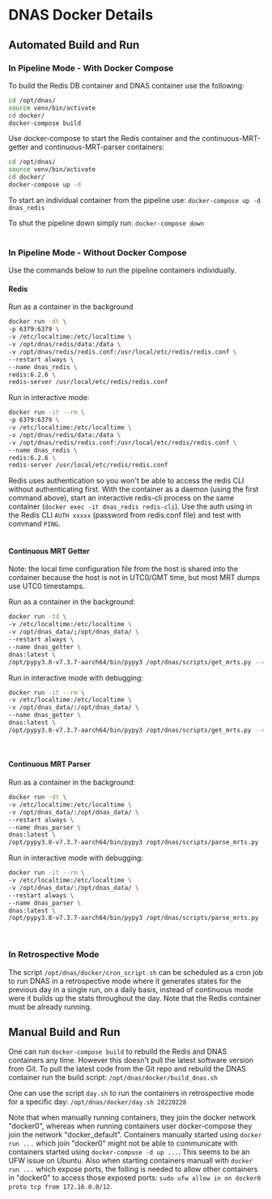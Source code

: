 # DNAS Docker Details

## Automated Build and Run

### In Pipeline Mode - With Docker Compose

To build the Redis DB container and DNAS container use the following:

```bash
cd /opt/dnas/
source venv/bin/activate
cd docker/
docker-compose build
```

Use docker-compose to start the Redis container and the continuous-MRT-getter and continuous-MRT-parser containers:

```bash
cd /opt/dnas/
source venv/bin/activate
cd docker/
docker-compose up -d
```

To start an individual container from the pipeline use: `docker-compose up -d dnas_redis`

To shut the pipeline down simply run: `docker-compose down`  
&nbsp;

### In Pipeline Mode - Without Docker Compose

Use the commands below to run the pipeline containers individually.

#### Redis

Run as a container in the background

```bash
docker run -dt \
-p 6379:6379 \
-v /etc/localtime:/etc/localtime \
-v /opt/dnas/redis/data:/data \
-v /opt/dnas/redis/redis.conf:/usr/local/etc/redis/redis.conf \
--restart always \
--name dnas_redis \
redis:6.2.6 \
redis-server /usr/local/etc/redis/redis.conf
```

Run in interactive mode:

```bash
docker run -it --rm \
-p 6379:6379 \
-v /etc/localtime:/etc/localtime \
-v /opt/dnas/redis/data:/data \
-v /opt/dnas/redis/redis.conf:/usr/local/etc/redis/redis.conf \
--name dnas_redis \
redis:6.2.6 \
redis-server /usr/local/etc/redis/redis.conf
```

Redis uses authentication so you won't be able to access the redis CLI without authenticating first. With the container as a daemon (using the first command above), start an interactive redis-cli process on the same container (`docker exec -it dnas_redis redis-cli`). Use the auth using in the Redis CLI `AUTH xxxxx` (password from redis.conf file) and test with command `PING`.  
&nbsp;

#### Continuous MRT Getter

Note: the local time configuration file from the host is shared into the container because the host is not in UTC0/GMT time, but most MRT dumps use UTC0 timestamps.

Run as a container in the background:

```bash
docker run -td \
-v /etc/localtime:/etc/localtime \
-v /opt/dnas_data/;/opt/dnas_data/ \
--restart always \
--name dnas_getter \
dnas:latest \
/opt/pypy3.8-v7.3.7-aarch64/bin/pypy3 /opt/dnas/scripts/get_mrts.py --continuous --update
```

Run in interactive mode with debugging:

```bash
docker run -it --rm \
-v /etc/localtime:/etc/localtime \
-v /opt/dnas_data/:/opt/dnas_data/ \
--name dnas_getter \
dnas:latest \
/opt/pypy3.8-v7.3.7-aarch64/bin/pypy3 /opt/dnas/scripts/get_mrts.py --continuous --update --debug
```
&nbsp;

#### Continuous MRT Parser

Run as a container in the background:

```bash
docker run -dt \
-v /etc/localtime:/etc/localtime \
-v /opt/dnas_data/:/opt/dnas_data/ \
--restart always \
--name dnas_parser \
dnas:latest \
/opt/pypy3.8-v7.3.7-aarch64/bin/pypy3 /opt/dnas/scripts/parse_mrts.py --update --continuous --remove
```

Run in interactive mode with debugging:

```bash
docker run -it --rm \
-v /etc/localtime:/etc/localtime \
-v /opt/dnas_data/:/opt/dnas_data/ \
--restart always \
--name dnas_parser \
dnas:latest \
/opt/pypy3.8-v7.3.7-aarch64/bin/pypy3 /opt/dnas/scripts/parse_mrts.py --update --continuous --remove --debug
```
&nbsp;

### In Retrospective Mode

The script `/opt/dnas/docker/cron_script.sh` can be scheduled as a cron job to run DNAS in a retrospective mode where it generates states for the previous day in a single run, on a daily basis, instead of continuous mode were it builds up the stats throughout the day. Note that the Redis container must be already running.

## Manual Build and Run

One can run `docker-compose build` to rebuild the Redis and DNAS containers any time. However this doesn't pull the latest software version from Git. To pull the latest code from the Git repo and rebuild the DNAS container run the build script: `/opt/dnas/docker/build_dnas.sh`

One can use the script `day.sh` to run the containers in retrospective mode for a specific day: `/opt/dnas/docker/day.sh 20220228`
&nbsp;

Note that when manually running containers, they join the docker network "docker0", whereas when running containers user docker-compose they join the network "docker_default". Containers manually started using `docker run ...` which join "docker0" might not be able to communicate with containers started using `docker-compuse -d up ...`. This seems to be an UFW issue on Ubuntu. Also when starting containers manuall with `docker run ...` which expose ports, the folling is needed to allow other containers in "docker0" to access those exposed ports: `sudo ufw allow in on docker0 proto tcp from 172.16.0.0/12`.
